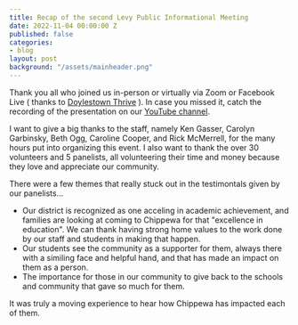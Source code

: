 ```yaml
---
title: Recap of the second Levy Public Informational Meeting
date: 2022-11-04 00:00:00 Z
published: false
categories:
- blog
layout: post
background: "/assets/mainheader.png"
---
```


Thank you all who joined us in-person or virtually via Zoom or Facebook Live ( thanks to [Doylestown Thrive](https://www.facebook.com/DoylestownThrive) ). In case you missed it, catch the recording of the presentation on our [YouTube channel](https://youtu.be/kWhMV4DWNn0). 

I want to give a big thanks to the staff, namely Ken Gasser, Carolyn Garbinsky, Beth Ogg, Caroline Cooper, and Rick McMerrell, for the many hours put into organizing this event. I also want to thank the over 30 volunteers and 5 panelists, all volunteering their time and money because they love and appreciate our community.

There were a few themes that really stuck out in the testimontals given by our panelists...

- Our district is recognized as one acceling in academic achievement, and families are looking at coming to Chippewa for that "excellence in education". We can thank having strong home values to the work done by our staff and students in making that happen.
- Our students see the community as a supporter for them, always there with a similing face and helpful hand, and that has made an impact on them as a person.
- The importance for those in our community to give back to the schools and community that gave so much for them. 

It was truly a moving experience to hear how Chippewa has impacted each of them. 
